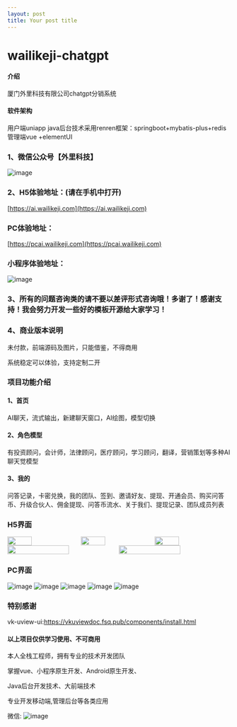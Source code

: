 ```yaml
---
layout: post
title: Your post title
---
```


# wailikeji-chatgpt

#### 介绍
厦门外里科技有限公司chatgpt分销系统

#### 软件架构
用户端uniapp
java后台技术采用renren框架：springboot+mybatis-plus+redis
管理端vue +elementUI


### 1、微信公众号【外里科技】

![image](https://wailikeji.oss-cn-beijing.aliyuncs.com/yuanma/4435567439E378FC3ABBAC0421DA45D0.png)

### 2、H5体验地址：(请在手机中打开)

[https://ai.wailikeji.com](https://ai.wailikeji.com)


### PC体验地址：
[https://pcai.wailikeji.com](https://pcai.wailikeji.com)

### 小程序体验地址：

![image](https://wailikeji.oss-cn-beijing.aliyuncs.com/yuanma/gh_ded3ffc10d4f_430%20%281%29.jpg)

### 3、所有的问题咨询类的请不要以差评形式咨询哦！多谢了！感谢支持！我会努力开发一些好的模板开源给大家学习！

### 4、商业版本说明

未付款，前端源码及图片，只能借鉴，不得商用

系统稳定可以体验，支持定制二开


### 项目功能介绍

#### 1、首页

AI聊天，流式输出，新建聊天窗口，AI绘图，模型切换

#### 2、角色模型

有投资顾问，会计师，法律顾问，医疗顾问，学习顾问，翻译，营销策划等多种AI聊天觉模型

#### 3、我的

问答记录，卡密兑换，我的团队、签到、邀请好友、提现、开通会员、购买问答币、升级合伙人、佣金提现、问答币流水、关于我们、提现记录、团队成员列表

### H5界面
<div style="display:flex">
  <img src="https://wailikeji.oss-cn-beijing.aliyuncs.com/yuanma/chatgpt-h5/FB152226F1520A7244176BA0EA1D919D.jpg" style="width:33%">
  <img src="https://wailikeji.oss-cn-beijing.aliyuncs.com/yuanma/chatgpt-h5/26679C2EC2E70ABC7FE042CA0E872988.jpg" style="width:33%">
  <img src="https://wailikeji.oss-cn-beijing.aliyuncs.com/yuanma/chatgpt-h5/QQ20230619-1.jpg" style="width:33%">
</div>

<div style="display:flex">
  <img src="https://wailikeji.oss-cn-beijing.aliyuncs.com/yuanma/chatgpt-h5/QQ20230619-0.jpg" style="width:55%">
  <img src="https://wailikeji.oss-cn-beijing.aliyuncs.com/yuanma/chatgpt-h5/FB77B254C6BBD6E1FC4EB4BD701ECF2C.jpg" style="width:55%">
</div>

### PC界面

![image](https://wailikeji.oss-cn-beijing.aliyuncs.com/yuanma/6964F1792641C8FAADBE30A27F43072E.jpg)
![image](https://wailikeji.oss-cn-beijing.aliyuncs.com/yuanma/8473BA7D-AFFF-4F18-8210-8A1630FD1C9F.png)
![image](https://wailikeji.oss-cn-beijing.aliyuncs.com/yuanma/80224E3345A94CA265C02A73C1F40DE4.jpg)
![image](https://wailikeji.oss-cn-beijing.aliyuncs.com/yuanma/8A8784D2785D48305D551F1362A517E3.jpg)
![image](https://wailikeji.oss-cn-beijing.aliyuncs.com/yuanma/CC1FD9B555358B573DBA2008BE927D73.jpg)



### 特别感谢

vk-uview-ui:https://vkuviewdoc.fsq.pub/components/install.html

#### 以上项目仅供学习使用、不可商用

本人全栈工程师，拥有专业的技术开发团队

掌握vue、小程序原生开发、Android原生开发、

Java后台开发技术、大前端技术

专业开发移动端,管理后台等各类应用

微信:
![image](https://wailikeji.oss-cn-beijing.aliyuncs.com/yuanma/20051687709614_.pic.jpg)
